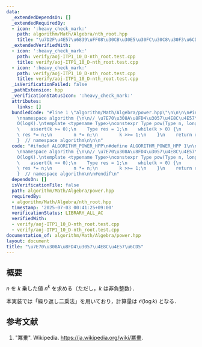 ```yaml
---
data:
  _extendedDependsOn: []
  _extendedRequiredBy:
  - icon: ':heavy_check_mark:'
    path: algorithm/Math/Algebra/nth_root.hpp
    title: "\u7D2F\u4E57\u6839\uFF08\u30CB\u30E5\u30FC\u30C8\u30F3\u6CD5\uFF09"
  _extendedVerifiedWith:
  - icon: ':heavy_check_mark:'
    path: verify/aoj-ITP1_10_D-nth_root.test.cpp
    title: verify/aoj-ITP1_10_D-nth_root.test.cpp
  - icon: ':heavy_check_mark:'
    path: verify/aoj-ITP1_10_D-nth_root.test.cpp
    title: verify/aoj-ITP1_10_D-nth_root.test.cpp
  _isVerificationFailed: false
  _pathExtension: hpp
  _verificationStatusIcon: ':heavy_check_mark:'
  attributes:
    links: []
  bundledCode: "#line 1 \"algorithm/Math/Algebra/power.hpp\"\n\n\n\n#include <cassert>\n\
    \nnamespace algorithm {\n\n// \u7E70\u308A\u8FD4\u3057\u4E8C\u4E57\u6CD5\uFF0E\
    O(logK).\ntemplate <typename Type>\nconstexpr Type pow(Type n, long long k) {\n\
    \    assert(k >= 0);\n    Type res = 1;\n    while(k > 0) {\n        if(k & 1LL)\
    \ res *= n;\n        n *= n;\n        k >>= 1;\n    }\n    return res;\n}\n\n\
    }  // namespace algorithm\n\n\n"
  code: "#ifndef ALGORITHM_POWER_HPP\n#define ALGORITHM_POWER_HPP 1\n\n#include <cassert>\n\
    \nnamespace algorithm {\n\n// \u7E70\u308A\u8FD4\u3057\u4E8C\u4E57\u6CD5\uFF0E\
    O(logK).\ntemplate <typename Type>\nconstexpr Type pow(Type n, long long k) {\n\
    \    assert(k >= 0);\n    Type res = 1;\n    while(k > 0) {\n        if(k & 1LL)\
    \ res *= n;\n        n *= n;\n        k >>= 1;\n    }\n    return res;\n}\n\n\
    }  // namespace algorithm\n\n#endif\n"
  dependsOn: []
  isVerificationFile: false
  path: algorithm/Math/Algebra/power.hpp
  requiredBy:
  - algorithm/Math/Algebra/nth_root.hpp
  timestamp: '2025-07-03 00:41:25+09:00'
  verificationStatus: LIBRARY_ALL_AC
  verifiedWith:
  - verify/aoj-ITP1_10_D-nth_root.test.cpp
  - verify/aoj-ITP1_10_D-nth_root.test.cpp
documentation_of: algorithm/Math/Algebra/power.hpp
layout: document
title: "\u7E70\u308A\u8FD4\u3057\u4E8C\u4E57\u6CD5"
---
```



## 概要

$n$ を $k$ 乗した値 $n^k$ を求める（ただし，$k$ は非負整数）．

本実装では「繰り返し二乗法」を用いており，計算量は $\mathcal{O}(\log k)$ となる．


## 参考文献

1. "冪乗". Wikipedia. <https://ja.wikipedia.org/wiki/冪乗>.

